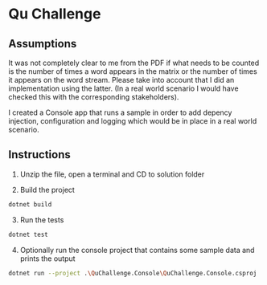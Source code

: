 # Qu Challenge

## Assumptions

It was not completely clear to me from the PDF if what needs to be counted is the number of times a word appears in the matrix or the number of times it appears on the word stream.
Please take into account that I did an implementation using the latter.
(In a real world scenario I would have checked this with the corresponding stakeholders).

I created a Console app that runs a sample in order to add depency injection, configuration and logging which would be in place in a real world scenario.

## Instructions

1. Unzip the file, open a terminal and CD to solution folder

2. Build the project

```bash
dotnet build
```

3. Run the tests
 
```bash
dotnet test
```

4. Optionally run the console project that contains some sample data and prints the output

```bash
dotnet run --project .\QuChallenge.Console\QuChallenge.Console.csproj
```

